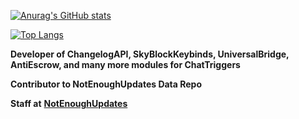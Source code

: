 [![Anurag's GitHub stats](https://github-readme-stats.vercel.app/api?username=MisterCheezeCake)](https://github.com/MisterCheezeCake)

[![Top Langs](https://github-readme-stats.vercel.app/api/top-langs/?username=MisterCheezeCake&layout=compact)](https://github.com/MisterCheezeCake)

**Developer of ChangelogAPI, SkyBlockKeybinds, UniversalBridge, AntiEscrow, and many more modules for ChatTriggers**

**Contributor to NotEnoughUpdates Data Repo**

**Staff at** **[NotEnoughUpdates](https://github.com/NotEnoughUpdates)**
